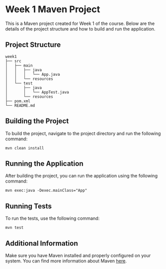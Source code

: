 # Week 1 Maven Project

This is a Maven project created for Week 1 of the course. Below are the details of the project structure and how to build and run the application.

## Project Structure

```
week1
├── src
│   ├── main
│   │   ├── java
│   │   │   └── App.java
│   │   └── resources
│   └── test
│       ├── java
│       │   └── AppTest.java
│       └── resources
├── pom.xml
└── README.md
```

## Building the Project

To build the project, navigate to the project directory and run the following command:

```
mvn clean install
```

## Running the Application

After building the project, you can run the application using the following command:

```
mvn exec:java -Dexec.mainClass="App"
```

## Running Tests

To run the tests, use the following command:

```
mvn test
```

## Additional Information

Make sure you have Maven installed and properly configured on your system. You can find more information about Maven [here](https://maven.apache.org/).